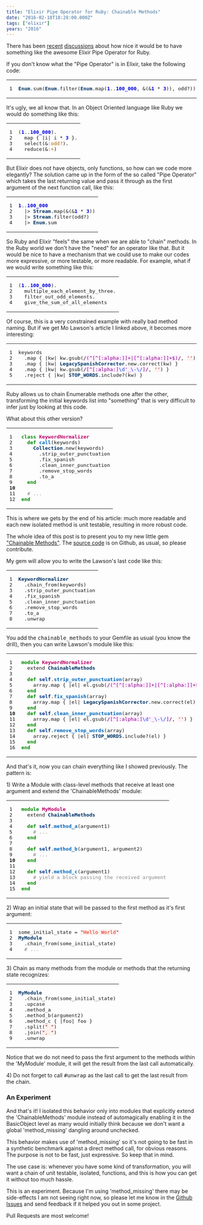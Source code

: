 ```yaml
---
title: "Elixir Pipe Operator for Ruby: Chainable Methods"
date: "2016-02-18T18:28:00.000Z"
tags: ["elixir"]
years: "2016"
---
```


<p></p>
<p>There has been <a href="http://blog.molawson.com/elixir-pipes-in-ruby/">recent</a> <a href="https://gist.github.com/pcreux/2f87847e5e4aad37db02">discussions</a> about how nice it would be to have something like the awesome Elixir Pipe Operator for Ruby.</p>
<p>If you don't know what the "Pipe Operator" is in Elixir, take the following code:</p>
<table class="CodeRay">
  <tbody>
    <tr>
      <td class="line_numbers" title="click to toggle" onclick="with (this.firstChild.style) { display = (display == '') ? 'none' : '' }"><pre>1<tt>
</tt></pre>
      </td>
      <td class="code"><pre ondblclick="with (this.style) { overflow = (overflow == 'auto' || overflow == '') ? 'visible' : 'auto' }"><span style="color:#036;font-weight:bold">Enum</span>.sum(<span style="color:#036;font-weight:bold">Enum</span>.filter(<span style="color:#036;font-weight:bold">Enum</span>.map(<span style="color:#00D;font-weight:bold">1</span>..<span style="color:#00D;font-weight:bold">100_000</span>, &amp;(&amp;<span style="color:#00D;font-weight:bold">1</span> * <span style="color:#00D;font-weight:bold">3</span>)), odd?))<tt>
</tt></pre>
      </td>
    </tr>
  </tbody>
</table>
<p>It's ugly, we all know that. In an Object Oriented language like Ruby we would do something like this:</p>
<table class="CodeRay">
  <tbody>
    <tr>
      <td class="line_numbers" title="click to toggle" onclick="with (this.firstChild.style) { display = (display == '') ? 'none' : '' }"><pre>1<tt>
</tt>2<tt>
</tt>3<tt>
</tt>4<tt>
</tt></pre>
      </td>
      <td class="code"><pre ondblclick="with (this.style) { overflow = (overflow == 'auto' || overflow == '') ? 'visible' : 'auto' }">(<span style="color:#00D;font-weight:bold">1</span>..<span style="color:#00D;font-weight:bold">100_000</span>).<tt>
</tt>  map { |i| i * <span style="color:#00D;font-weight:bold">3</span> }.<tt>
</tt>  select(&amp;<span style="color:#A60">:odd?</span>).<tt>
</tt>  reduce(&amp;<span style="color:#A60">:+</span>)<tt>
</tt></pre>
      </td>
    </tr>
  </tbody>
</table>
<p></p>
<p></p>
<p>But Elixir does not have objects, only functions, so how can we code more elegantly? The solution came up in the form of the so called "Pipe Operator" which takes the last returning value and pass it through as the first argument of the next function call, like this:</p>
<table class="CodeRay">
  <tbody>
    <tr>
      <td class="line_numbers" title="click to toggle" onclick="with (this.firstChild.style) { display = (display == '') ? 'none' : '' }"><pre>1<tt>
</tt>2<tt>
</tt>3<tt>
</tt>4<tt>
</tt></pre>
      </td>
      <td class="code"><pre ondblclick="with (this.style) { overflow = (overflow == 'auto' || overflow == '') ? 'visible' : 'auto' }"><span style="color:#00D;font-weight:bold">1</span>..<span style="color:#00D;font-weight:bold">100_000</span><tt>
</tt>  |&gt; <span style="color:#036;font-weight:bold">Stream</span>.map(&amp;(&amp;<span style="color:#00D;font-weight:bold">1</span> * <span style="color:#00D;font-weight:bold">3</span>))<tt>
</tt>  |&gt; <span style="color:#036;font-weight:bold">Stream</span>.filter(odd?)<tt>
</tt>  |&gt; <span style="color:#036;font-weight:bold">Enum</span>.sum<tt>
</tt></pre>
      </td>
    </tr>
  </tbody>
</table>
<p>So Ruby and Elixir "feels" the same when we are able to "chain" methods. In the Ruby world we don't have the "need" for an operator like that. But it would be nice to have a mechanism that we could use to make our codes more expressive, or more testable, or more readable. For example, what if we would write something like this:</p>
<table class="CodeRay">
  <tbody>
    <tr>
      <td class="line_numbers" title="click to toggle" onclick="with (this.firstChild.style) { display = (display == '') ? 'none' : '' }"><pre>1<tt>
</tt>2<tt>
</tt>3<tt>
</tt>4<tt>
</tt></pre>
      </td>
      <td class="code"><pre ondblclick="with (this.style) { overflow = (overflow == 'auto' || overflow == '') ? 'visible' : 'auto' }">(<span style="color:#00D;font-weight:bold">1</span>..<span style="color:#00D;font-weight:bold">100_000</span>).<tt>
</tt>  multiple_each_element_by_three.<tt>
</tt>  filter_out_odd_elements.<tt>
</tt>  give_the_sum_of_all_elements<tt>
</tt></pre>
      </td>
    </tr>
  </tbody>
</table>
<p>Of course, this is a very constrained example with really bad method naming. But if we get Mo Lawson's article I linked above, it becomes more interesting:</p>
<table class="CodeRay">
  <tbody>
    <tr>
      <td class="line_numbers" title="click to toggle" onclick="with (this.firstChild.style) { display = (display == '') ? 'none' : '' }"><pre>1<tt>
</tt>2<tt>
</tt>3<tt>
</tt>4<tt>
</tt>5<tt>
</tt></pre>
      </td>
      <td class="code"><pre ondblclick="with (this.style) { overflow = (overflow == 'auto' || overflow == '') ? 'visible' : 'auto' }">keywords<tt>
</tt>  .map { |kw| kw.gsub(<span style="background-color:#fff0ff"><span style="color:#404">/</span><span style="color:#808">(^[^[:alpha:]]+|[^[:alpha:]]+$)</span><span style="color:#404">/</span></span>, <span style="background-color:#fff0f0;color:#D20"><span style="color:#710">'</span><span style="color:#710">'</span></span>) }<tt>
</tt>  .map { |kw| <span style="color:#036;font-weight:bold">LegacySpanishCorrector</span>.new.correct(kw) }<tt>
</tt>  .map { |kw| kw.gsub(<span style="background-color:#fff0ff"><span style="color:#404">/</span><span style="color:#808">[^[:alpha:]</span><span style="color:#04D">\d</span><span style="color:#808">'_</span><span style="color:#04D">\-</span><span style="color:#04D">\/</span><span style="color:#808">]</span><span style="color:#404">/</span></span>, <span style="background-color:#fff0f0;color:#D20"><span style="color:#710">'</span><span style="color:#710">'</span></span>) }<tt>
</tt>  .reject { |kw| <span style="color:#036;font-weight:bold">STOP_WORDS</span>.include?(kw) }<tt>
</tt></pre>
      </td>
    </tr>
  </tbody>
</table>
<p>Ruby allows us to chain Enumerable methods one after the other, transforming the initial keywords list into "something" that is very difficult to infer just by looking at this code.</p>
<p>What about this other version?</p>
<table class="CodeRay">
  <tbody>
    <tr>
      <td class="line_numbers" title="click to toggle" onclick="with (this.firstChild.style) { display = (display == '') ? 'none' : '' }"><pre>1<tt>
</tt>2<tt>
</tt>3<tt>
</tt>4<tt>
</tt>5<tt>
</tt>6<tt>
</tt>7<tt>
</tt>8<tt>
</tt>9<tt>
</tt><strong>10</strong><tt>
</tt>11<tt>
</tt>12<tt>
</tt></pre>
      </td>
      <td class="code"><pre ondblclick="with (this.style) { overflow = (overflow == 'auto' || overflow == '') ? 'visible' : 'auto' }"><span style="color:#080;font-weight:bold">class</span> <span style="color:#B06;font-weight:bold">KeywordNormalizer</span><tt>
</tt>  <span style="color:#080;font-weight:bold">def</span> <span style="color:#06B;font-weight:bold">call</span>(keywords)<tt>
</tt>    <span style="color:#036;font-weight:bold">Collection</span>.new(keywords)<tt>
</tt>      .strip_outer_punctuation<tt>
</tt>      .fix_spanish<tt>
</tt>      .clean_inner_punctuation<tt>
</tt>      .remove_stop_words<tt>
</tt>      .to_a<tt>
</tt>  <span style="color:#080;font-weight:bold">end</span><tt>
</tt><tt>
</tt>  <span style="color:#888"># ...</span><tt>
</tt><span style="color:#080;font-weight:bold">end</span><tt>
</tt></pre>
      </td>
    </tr>
  </tbody>
</table>
<p>This is where we gets by the end of his article: much more readable and each new isolated method is unit testable, resulting in more robust code.</p>
<p>The whole idea of this post is to present you to my new little gem <a href="https://rubygems.org/gems/chainable_methods">"Chainable Methods"</a>. The <a href="https://github.com/akitaonrails/chainable_methods">source code</a> is on Github, as usual, so please contribute.</p>
<p>My gem will allow you to write the Lawson's last code like this:</p>
<table class="CodeRay">
  <tbody>
    <tr>
      <td class="line_numbers" title="click to toggle" onclick="with (this.firstChild.style) { display = (display == '') ? 'none' : '' }"><pre>1<tt>
</tt>2<tt>
</tt>3<tt>
</tt>4<tt>
</tt>5<tt>
</tt>6<tt>
</tt>7<tt>
</tt>8<tt>
</tt></pre>
      </td>
      <td class="code"><pre ondblclick="with (this.style) { overflow = (overflow == 'auto' || overflow == '') ? 'visible' : 'auto' }"><span style="color:#036;font-weight:bold">KeywordNormalizer</span><tt>
</tt>  .chain_from(keywords)<tt>
</tt>  .strip_outer_punctuation<tt>
</tt>  .fix_spanish<tt>
</tt>  .clean_inner_punctuation<tt>
</tt>  .remove_stop_words<tt>
</tt>  .to_a<tt>
</tt>  .unwrap<tt>
</tt></pre>
      </td>
    </tr>
  </tbody>
</table>
<p>You add the <tt>chainable_methods</tt> to your Gemfile as usual (you know the drill), then you can write Lawson's module like this:</p>
<table class="CodeRay">
  <tbody>
    <tr>
      <td class="line_numbers" title="click to toggle" onclick="with (this.firstChild.style) { display = (display == '') ? 'none' : '' }"><pre>1<tt>
</tt>2<tt>
</tt>3<tt>
</tt>4<tt>
</tt>5<tt>
</tt>6<tt>
</tt>7<tt>
</tt>8<tt>
</tt>9<tt>
</tt><strong>10</strong><tt>
</tt>11<tt>
</tt>12<tt>
</tt>13<tt>
</tt>14<tt>
</tt>15<tt>
</tt>16<tt>
</tt></pre>
      </td>
      <td class="code"><pre ondblclick="with (this.style) { overflow = (overflow == 'auto' || overflow == '') ? 'visible' : 'auto' }"><span style="color:#080;font-weight:bold">module</span> <span style="color:#B06;font-weight:bold">KeywordNormalizer</span><tt>
</tt>  extend <span style="color:#036;font-weight:bold">ChainableMethods</span><tt>
</tt>  <tt>
</tt>  <span style="color:#080;font-weight:bold">def</span> <span style="color:#038;font-weight:bold">self</span>.<span style="color:#06B;font-weight:bold">strip_outer_punctuation</span>(array)<tt>
</tt>    array.map { |el| el.gsub(<span style="background-color:#fff0ff"><span style="color:#404">/</span><span style="color:#808">(^[^[:alpha:]]+|[^[:alpha:]]+$)</span><span style="color:#404">/</span></span>, <span style="background-color:#fff0f0;color:#D20"><span style="color:#710">'</span><span style="color:#710">'</span></span>) }<tt>
</tt>  <span style="color:#080;font-weight:bold">end</span><tt>
</tt>  <span style="color:#080;font-weight:bold">def</span> <span style="color:#038;font-weight:bold">self</span>.<span style="color:#06B;font-weight:bold">fix_spanish</span>(array)<tt>
</tt>    array.map { |el| <span style="color:#036;font-weight:bold">LegacySpanishCorrector</span>.new.correct(el) }<tt>
</tt>  <span style="color:#080;font-weight:bold">end</span><tt>
</tt>  <span style="color:#080;font-weight:bold">def</span> <span style="color:#038;font-weight:bold">self</span>.<span style="color:#06B;font-weight:bold">clean_inner_punctuation</span>(array)<tt>
</tt>    array.map { |el| el.gsub(<span style="background-color:#fff0ff"><span style="color:#404">/</span><span style="color:#808">[^[:alpha:]</span><span style="color:#04D">\d</span><span style="color:#808">'_</span><span style="color:#04D">\-</span><span style="color:#04D">\/</span><span style="color:#808">]</span><span style="color:#404">/</span></span>, <span style="background-color:#fff0f0;color:#D20"><span style="color:#710">'</span><span style="color:#710">'</span></span>) }<tt>
</tt>  <span style="color:#080;font-weight:bold">end</span><tt>
</tt>  <span style="color:#080;font-weight:bold">def</span> <span style="color:#038;font-weight:bold">self</span>.<span style="color:#06B;font-weight:bold">remove_stop_words</span>(array)<tt>
</tt>    array.reject { |el| <span style="color:#036;font-weight:bold">STOP_WORDS</span>.include?(el) }<tt>
</tt>  <span style="color:#080;font-weight:bold">end</span><tt>
</tt><span style="color:#080;font-weight:bold">end</span><tt>
</tt></pre>
      </td>
    </tr>
  </tbody>
</table>
<p>And that's it, now you can chain everything like I showed previously. The pattern is:</p>
<p>1) Write a Module with class-level methods that receive at least one argument and extend the 'ChainableMethods' module:</p>
<table class="CodeRay">
  <tbody>
    <tr>
      <td class="line_numbers" title="click to toggle" onclick="with (this.firstChild.style) { display = (display == '') ? 'none' : '' }"><pre>1<tt>
</tt>2<tt>
</tt>3<tt>
</tt>4<tt>
</tt>5<tt>
</tt>6<tt>
</tt>7<tt>
</tt>8<tt>
</tt>9<tt>
</tt><strong>10</strong><tt>
</tt>11<tt>
</tt>12<tt>
</tt>13<tt>
</tt>14<tt>
</tt>15<tt>
</tt></pre>
      </td>
      <td class="code"><pre ondblclick="with (this.style) { overflow = (overflow == 'auto' || overflow == '') ? 'visible' : 'auto' }"><span style="color:#080;font-weight:bold">module</span> <span style="color:#B06;font-weight:bold">MyModule</span><tt>
</tt>  extend <span style="color:#036;font-weight:bold">ChainableMethods</span><tt>
</tt><tt>
</tt>  <span style="color:#080;font-weight:bold">def</span> <span style="color:#038;font-weight:bold">self</span>.<span style="color:#06B;font-weight:bold">method_a</span>(argument1)<tt>
</tt>    <span style="color:#888"># ...</span><tt>
</tt>  <span style="color:#080;font-weight:bold">end</span><tt>
</tt><tt>
</tt>  <span style="color:#080;font-weight:bold">def</span> <span style="color:#038;font-weight:bold">self</span>.<span style="color:#06B;font-weight:bold">method_b</span>(argument1, argument2)<tt>
</tt>    <span style="color:#888"># ...</span><tt>
</tt>  <span style="color:#080;font-weight:bold">end</span><tt>
</tt><tt>
</tt>  <span style="color:#080;font-weight:bold">def</span> <span style="color:#038;font-weight:bold">self</span>.<span style="color:#06B;font-weight:bold">method_c</span>(argument1)<tt>
</tt>    <span style="color:#888"># yield a block passing the received argument</span><tt>
</tt>  <span style="color:#080;font-weight:bold">end</span><tt>
</tt><span style="color:#080;font-weight:bold">end</span><tt>
</tt></pre>
      </td>
    </tr>
  </tbody>
</table>
<p>2) Wrap an initial state that will be passed to the first method as it's first argument:</p>
<table class="CodeRay">
  <tbody>
    <tr>
      <td class="line_numbers" title="click to toggle" onclick="with (this.firstChild.style) { display = (display == '') ? 'none' : '' }"><pre>1<tt>
</tt>2<tt>
</tt>3<tt>
</tt>4<tt>
</tt></pre>
      </td>
      <td class="code"><pre ondblclick="with (this.style) { overflow = (overflow == 'auto' || overflow == '') ? 'visible' : 'auto' }">some_initial_state = <span style="background-color:#fff0f0;color:#D20"><span style="color:#710">"</span><span style="">Hello World</span><span style="color:#710">"</span></span><tt>
</tt><span style="color:#036;font-weight:bold">MyModule</span><tt>
</tt>  .chain_from(some_initial_state)<tt>
</tt>  <span style="color:#888"># ...</span><tt>
</tt></pre>
      </td>
    </tr>
  </tbody>
</table>
<p>3) Chain as many methods from the module or methods that the returning state recognizes:</p>
<table class="CodeRay">
  <tbody>
    <tr>
      <td class="line_numbers" title="click to toggle" onclick="with (this.firstChild.style) { display = (display == '') ? 'none' : '' }"><pre>1<tt>
</tt>2<tt>
</tt>3<tt>
</tt>4<tt>
</tt>5<tt>
</tt>6<tt>
</tt>7<tt>
</tt>8<tt>
</tt>9<tt>
</tt></pre>
      </td>
      <td class="code"><pre ondblclick="with (this.style) { overflow = (overflow == 'auto' || overflow == '') ? 'visible' : 'auto' }"><span style="color:#036;font-weight:bold">MyModule</span><tt>
</tt>  .chain_from(some_initial_state)<tt>
</tt>  .upcase<tt>
</tt>  .method_a<tt>
</tt>  .method_b(argument2)<tt>
</tt>  .method_c { |foo| foo }<tt>
</tt>  .split(<span style="background-color:#fff0f0;color:#D20"><span style="color:#710">"</span><span style=""> </span><span style="color:#710">"</span></span>)<tt>
</tt>  .join(<span style="background-color:#fff0f0;color:#D20"><span style="color:#710">"</span><span style="">, </span><span style="color:#710">"</span></span>)<tt>
</tt>  .unwrap<tt>
</tt></pre>
      </td>
    </tr>
  </tbody>
</table>
<p>Notice that we do not need to pass the first argument to the methods within the 'MyModule' module, it will get the result from the last call automatically.</p>
<p>4) Do not forget to call <tt>#unwrap</tt> as the last call to get the last result from the chain.</p>
<h3>An Experiment</h3>
<p>And that's it! I isolated this behavior only into modules that explicitly extend the 'ChainableMethods' module instead of automagically enabling it in the BasicObject level as many would initially think because we don't want a global 'method_missing' dangling around unchecked.</p>
<p>This behavior makes use of 'method_missing' so it's not going to be fast in a synthetic benchmark against a direct method call, for obvious reasons. The purpose is not to be fast, just expressive. So keep that in mind.</p>
<p>The use case is: whenever you have some kind of transformation, you will want a chain of unit testable, isolated, functions, and this is how you can get it without too much hassle.</p>
<p>This is an experiment. Because I'm using 'method_missing' there may be side-effects I am not seeing right now, so please let me know in the <a href="https://github.com/akitaonrails/chainable_methods/issues">Github Issues</a> and send feedback if it helped you out in some project.</p>
<p>Pull Requests are most welcome!</p>
<p></p>